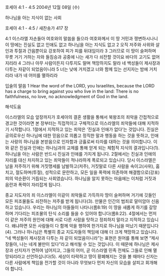 호세아 4:1 - 4:5 
2004년 12월 08일 (수)

하나님을 아는 지식이 없는 사회



호세아 4:1 - 4:5 / 새찬송가 417 장


4:1 이스라엘 자손들아 여호와의 말씀을 들으라 여호와께서 이 땅 거민과 쟁변하시나니 이 땅에는 진실도 없고 인애도 없고 하나님을 아는 지식도 없고 2 오직 저주와 사위와 살인과 투절과 간음뿐이요 강포하여 피가 피를 뒤대임이라 3 그러므로 이 땅이 슬퍼하며 무릇 거기 거하는 자와 들짐승과 공중에 나는 새가 다 쇠잔할 것이요 바다의 고기도 없어지리라 4 그러나 아무 사람이든지 다투지도 말며 책망하지도 말라 네 백성들이 제사장과 다투는 자같이 되었음이니라 5 너는 낮에 거치겠고 너와 함께 있는 선지자는 밤에 거치리라 내가 네 어미를 멸하리라

입술의 말씀
1 Hear the word of the LORD, you Israelites, because the LORD has a charge to bring against you who live in the land: There is no faithfulness, no love, no acknowledgment of God in the land.

해석도움





이스라엘의 모습
앞장까지가 호세아의 결혼 생활을 통해서 북왕조의 죄악을 간접적으로 경고한 것이라면 본 장부터는 직접적이고 구체적으로 이스라엘의 죄악들에 대해 지적하기 시작합니다. 1절에서 지적하고 있는 죄악은 ‘진실과 인애가 없다’는 것입니다. 진실은 공의로우신 하나님에 대한 믿음으로 의롭고 정직한 말과 행동을 하는 것을 뜻하고, 인애는 사랑의 하나님을 본받음으로 인자함과 긍휼로써 타자를 대하는 것을 의미합니다. 이와 같은 진실과 인애는 하나님과의 교제를 통해 얻게 되는 체험적 지식의 결과입니다(1). 하나님을 아는 사람은 반드시 진실과 인애를 가지게 됩니다. 2절에서는 진실과 인애의 자리를 대신 차지하고 있는 죄악들이 적나라하게 폭로되고 있습니다. 당시 이스라엘은 남을 저주하기 위해 거짓맹세를 남발하고(저주), 거짓말로 다른 사람을 속이고(사위), 훔치고, 절도하며(투절), 성적으로 문란하고, 모든 일을 폭력에 의존하여 해결함으로(강포) 피의 악순환이 거듭되는 사회였습니다. 하나님을 알지 못하는 마음에는 이처럼 거짓과 음란과 폭력이 자리잡게 됩니다. 

종교 지도자의 죄
이스라엘이 이같이 죄악들로 가득하자 땅이 슬퍼하며 거기에 깃들인 모든 피조물들도 쇠잔하는 저주를 받게 됩니다(3). 만물은 인간의 범죄로 말미암아 신음하고 있습니다. 우리는 하나님의 아들들이 나타나(롬8:19) 이 땅을 새롭게 하기를 갈망하며 기다리는 피조물의 탄식 소리를 들을 수 있어야 합니다(롬8:22). 4절에서는 먼저 이 같은 저주의 원인에 대해 서로 다른 사람을 탓하고 정죄하지 말라고 지적하고 있습니다. 왜냐하면 모든 사람들이 다 함께 악을 행하여 한가지로 하나님을 떠났기 때문입니다(4). 그러나 하나님은 특별히 종교 지도자들의 책임에 대해 더 크게 책망하고 있습니다. “네 백성들이 제사장과 다투는 자 같이 되었음이니라”는 표현은 원어를 통해 보면 “제사장들아, 나는 네게 불만이 있다”라고 해석될 수 있는 것입니다. 이 때문에 하나님은 제사장과 선지자가 연하여 넘어지고, 그들의 어미, 곧 이스라엘 민족 전체도 그들로 인해 멸망되리라고 선언하십니다(5). 세상이 타락하고 땅이 황폐해지는 것을 볼 때마다 신자는 다른 사람에게 책임을 전가할 것이 아니라 무엇보다 먼저 자신의 모습을 살피고 회개해야 합니다.